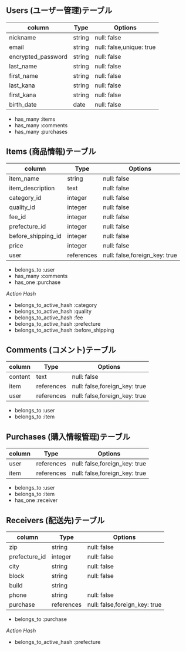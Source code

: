 
## Users (ユーザー管理)テーブル

| column              | Type      | Options                 |
| -----------------   | --------- | ----------------------- |
| nickname            | string    |null: false              |
| email               | string    |null: false,unique: true |
| encrypted_password  | string    |null: false              |
| last_name           | string    |null: false              |
| first_name          | string    |null: false              |
| last_kana           | string    |null: false              |
| first_kana          | string    |null: false              |
| birth_date          | date      |null: false              |

- has_many :items
- has_many :comments
- has_many :purchases

## Items (商品情報)テーブル
| column              | Type      | Options                       |
|   ----------------- | --------- | ----------------------------- |
| item_name           | string    | null: false                   |
| item_description    | text      | null: false                   |
| category_id         | integer   | null: false                   |
| quality_id          | integer   | null: false                   |
| fee_id              | integer   | null: false                   |
| prefecture_id       | integer   | null: false                   |
| before_shipping_id  | integer   | null: false                   |
| price               | integer   | null: false                   |
| user                | references| null: false,foreign_key: true |

- belongs_to :user
- has_many :comments
- has_one :purchase

*Action Hash*
- belongs_to_active_hash :category
- belongs_to_active_hash :quality
- belongs_to_active_hash :fee
- belongs_to_active_hash :prefecture
- belongs_to_active_hash :before_shipping

## Comments (コメント)テーブル
| column            | Type      | Options                      |
| ----------------- | --------- | ---------------------------- |
| content           | text      | null: false                  |
| item              | references| null: false,foreign_key: true|
| user              | references| null: false,foreign_key: true|

- belongs_to :user
- belongs_to :item

## Purchases (購入情報管理)テーブル
| column            | Type      | Options                      |
| ----------------- | --------- | ---------------------------- |
| user              | references| null: false,foreign_key: true|
| item              | references| null: false,foreign_key: true|

- belongs_to :user
- belongs_to :item
- has_one :receiver


## Receivers (配送先)テーブル
| column              | Type      | Options                      |
| ------------------- | --------- | ---------------------------- |
| zip                 | string    | null: false                  |
| prefecture_id       | integer   | null: false                  |
| city                | string    | null: false                  |
| block               | string    | null: false                  |
| build               | string    |                              |
| phone               | string    | null: false                  |
| purchase            | references| null: false,foreign_key: true|

- belongs_to :purchase


*Action Hash*
- belongs_to_active_hash :prefecture
